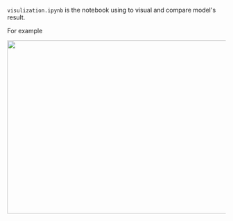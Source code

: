 ```visulization.ipynb``` is the notebook using to visual and compare model's result.

For example
<p align="center">
  <img src="https://github.com/NuttamonThungka/Pred_irr/assets/113121308/e6ee184f-359b-4b70-a003-4180c1b16dde" width="700" height="400" />
</p>

